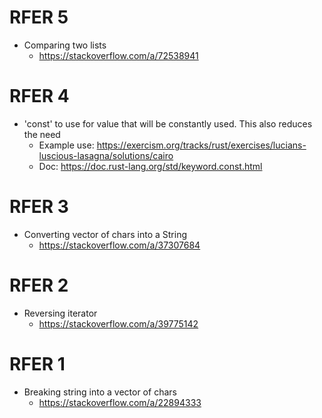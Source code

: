 
# RFER 5
- Comparing two lists
    - https://stackoverflow.com/a/72538941

# RFER 4
- 'const' to use for value that will be constantly used. This also reduces the need 
    - Example use: https://exercism.org/tracks/rust/exercises/lucians-luscious-lasagna/solutions/cairo
    - Doc: https://doc.rust-lang.org/std/keyword.const.html

# RFER 3
- Converting vector of chars into a String
    - https://stackoverflow.com/a/37307684

# RFER 2
- Reversing iterator
    - https://stackoverflow.com/a/39775142

# RFER 1
- Breaking string into a vector of chars
    - https://stackoverflow.com/a/22894333